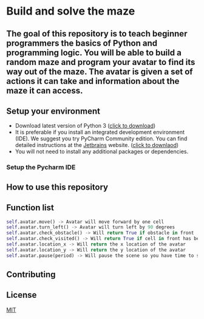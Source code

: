 # Build and solve the maze

The goal of this repository is to teach beginner programmers the basics of Python and programming logic. You will be able
to build a random maze and program your avatar to find its way out of the maze. The avatar is given a set of actions it
can take and information about the maze it can access.
---
## Setup your environment
- Download latest version of Python 3  ([click to download](https://www.python.org/downloads/))
- It is preferable if you install an integrated development environment (IDE). We suggest you try PyCharm Community 
edition. You can find detailed instructions at the [Jetbrains](https://www.jetbrains.com/help/pycharm/installation-guide.html) website.
([click to downlaod](https://www.jetbrains.com/pycharm-edu/))
- You will not need to install any additional packages or dependencies. 

### Setup the Pycharm IDE

## How to use this repository 

## Function list
```python
self.avatar.move() -> Avatar will move forward by one cell
self.avatar.turn_left() -> Avatar will turn left by 90 degrees
self.avatar.check_obstacle() -> Will return True if obstacle in front
self.avatar.check_visited() -> Will return True if cell in front has been visited
self.avatar.location_x -> Will return the x location of the avatar
self.avatar.location_y -> Will return the y location of the avatar
self.avatar.pause(period) -> Will pause the scene so you have time to see the avatar move
```

## Contributing 

## License 
[MIT](https://choosealicense.com/licenses/mit/)

